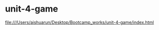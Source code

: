 # unit-4-game
<a href="file:///Users/aishuarun/Desktop/Bootcamp_works/unit-4-game/index.html">file:///Users/aishuarun/Desktop/Bootcamp_works/unit-4-game/index.html</a>

